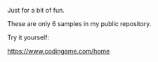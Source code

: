 Just for a bit of fun.

These are only 6 samples in my public repository. 

Try it yourself:

https://www.codingame.com/home